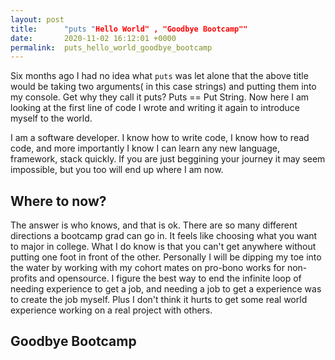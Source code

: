 ```yaml
---
layout: post
title:      "puts "Hello World" , "Goodbye Bootcamp""
date:       2020-11-02 16:12:01 +0000
permalink:  puts_hello_world_goodbye_bootcamp
---
```



Six months ago I had no idea what ```puts``` was let alone that the above title would be taking two arguments( in this case strings) and putting them into my console. Get why they call it puts? Puts == Put String. Now here I am looking at the first line of code I wrote and writing it again to introduce myself to the world. 

I am a software developer. I know how to write code, I know how to read code, and more importantly I know I can learn any new language, framework, stack quickly. If you are just beggining your journey it may seem impossible, but you too will end up where I am now.


## Where to now?

The answer is who knows, and that is ok. There are so many different directions a bootcamp grad can go in. It feels like choosing what you want to major in college. What I do know is that you can't get anywhere without putting one foot in front of the other. Personally I will be dipping my toe into the water by working with my cohort mates on pro-bono works for non-profits and opensource. I figure the best way to end the infinite loop of needing experience to get a job, and needing a job to get a experience was to create the job myself. Plus I don't think it hurts to get some real world experience working on a real project with others.


## Goodbye Bootcamp




